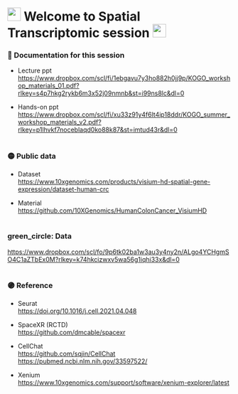 <h1>
  <img src="https://media.giphy.com/media/hvRJCLFzcasrR4ia7z/giphy.gif" width="30px"/>
   Welcome to Spatial Transcriptomic session 
  <img src="https://media.giphy.com/media/hvRJCLFzcasrR4ia7z/giphy.gif" width="30px"/>
</h1>


### :red_circle: Documentation for this session
* Lecture ppt    
https://www.dropbox.com/scl/fi/1ebgavu7y3ho882h0jj9p/KOGO_workshop_materials_01.pdf?rlkey=s4p7hkg2rykb6m3x52j09nmnb&st=i99ns8lc&dl=0

* Hands-on ppt     
  https://www.dropbox.com/scl/fi/xu33z91y4f6lt4ip18ddr/KOGO_summer_workshop_materials_v2.pdf?rlkey=p1lhvkf7noceblaqd0ko88k87&st=imtud43r&dl=0
  

<h1>

</h1>

### :yellow_circle: Public data
 * Dataset     
https://www.10xgenomics.com/products/visium-hd-spatial-gene-expression/dataset-human-crc

 * Material      
https://github.com/10XGenomics/HumanColonCancer_VisiumHD


<h1>

</h1>

### green_circle: Data
https://www.dropbox.com/scl/fo/9p6tk02ba1w3au3y4ny2n/ALgo4YCHgmSO4C1aZTbEx0M?rlkey=k74hkcizwxv5wa56g1iqhi33x&dl=0


<h1>

</h1>

  
### :purple_circle: Reference
 * Seurat      
   https://doi.org/10.1016/j.cell.2021.04.048    
   
 * SpaceXR (RCTD)      
   https://github.com/dmcable/spacexr        

 * CellChat      
   https://github.com/sqjin/CellChat   
   https://pubmed.ncbi.nlm.nih.gov/33597522/

 * Xenium       
  https://www.10xgenomics.com/support/software/xenium-explorer/latest     
